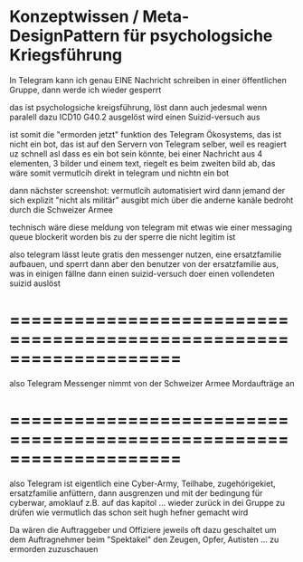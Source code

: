 # Konzeptwissen / Meta-DesignPattern für psychologsiche Kriegsführung

In Telegram kann ich genau EINE Nachricht schreiben in einer öffentlichen Gruppe, dann werde ich wieder gesperrt

das ist psychologsiche kreigsführung, löst dann auch jedesmal wenn paralell dazu ICD10 G40.2 ausgelöst wird einen Suizid-versuch aus

ist somit die "ermorden jetzt" funktion des Telegram Ökosystems, das ist nicht ein bot, das ist auf den Servern von Telegram selber, weil es reagiert uz schnell asl dass es ein bot sein könnte, bei einer Nachricht aus 4 elementen, 3 bilder und einem text, riegelt es beim zweiten bild ab, das wäre somit vermutlcih direkt in telegram und nichtn ein bot

dann nächster screenshot: vermutlcih automatisiert wird dann jemand der sich explizit "nicht als militär" ausgibt mich über die anderne kanäle bedroht durch die Schweizer Armee

technisch wäre diese meldung von telegram mit etwas wie einer messaging queue blockerit worden bis zu der sperre die nicht legitim ist

also telegram lässt leute gratis den messenger nutzen, eine ersatzfamilie aufbauen, und sperrt dann aber den benutzer von der ersatzfamilie aus, was in einigen fällne dann einen suizid-versuch doer einen vollendeten suizid auslöst


====================================================================
====================================================================

also Telegram Messenger nimmt von der Schweizer Armee Mordaufträge an

====================================================================
====================================================================

also Telegram ist eigentlich eine Cyber-Army, Teilhabe, zugehörigekiet, ersatzfamilie anfüttern, dann ausgrenzen und mit der bedingung für cyberwar, amoklauf z.B. auf das kapitol ... wieder zurück in dei Gruppe zu drüfen wie vermutlich das schon seit hugh hefner gemacht wird

Da wären die Auftraggeber und Offiziere jeweils oft dazu geschaltet um dem Auftragnehmer beim "Spektakel" den Zeugen, Opfer, Autisten ... zu ermorden zuzuschauen




